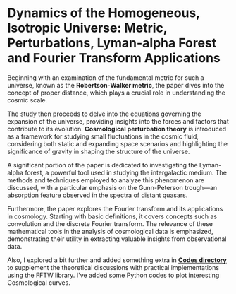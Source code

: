 # Dynamics of the Homogeneous, Isotropic Universe: Metric, Perturbations, Lyman-alpha Forest and Fourier Transform Applications #



Beginning with an examination of the fundamental metric for such a universe, known as the **Robertson-Walker metric**, the paper dives into the concept of proper distance, which plays a crucial role in understanding the cosmic scale.

The study then proceeds to delve into the equations governing the expansion of the universe, providing insights into the forces and factors that contribute to its evolution. **Cosmological perturbation theory** is introduced as a framework for studying small fluctuations in the cosmic fluid, considering both static and expanding space scenarios and highlighting the significance of gravity in shaping the structure of the universe.

A significant portion of the paper is dedicated to investigating the Lyman-alpha forest, a powerful tool used in studying the intergalactic medium. The methods and techniques employed to analyze this phenomenon are discussed, with a particular emphasis on the Gunn-Peterson trough—an absorption feature observed in the spectra of distant quasars.

Furthermore, the paper explores the Fourier transform and its applications in cosmology. Starting with basic definitions, it covers concepts such as convolution and the discrete Fourier transform. The relevance of these mathematical tools in the analysis of cosmological data is emphasized, demonstrating their utility in extracting valuable insights from observational data.

Also, I explored a bit further and added something extra in **[Codes directory](https://github.com/Riddhiman2005/Dynamics-of-Homogeneous-Isotropic-Universe-Perturbation-Lyman-alpha-Forest-FT-Applications/tree/main/Codes)** to supplement the theoretical discussions with practical implementations using the FFTW library. I've added some Python codes to plot interesting Cosmological curves. 
